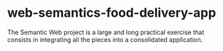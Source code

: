 # web-semantics-food-delivery-app
The Semantic Web project is a large and long practical exercise that consists in integrating all the pieces into a consolidated application. 
